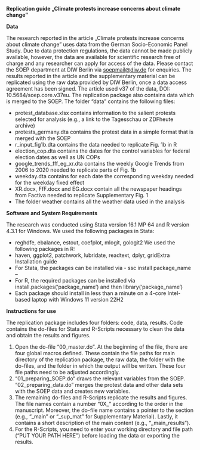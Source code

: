 **Replication guide „Climate protests increase concerns about climate change”**

**Data**


The research reported in the article „Climate protests increase concerns about climate change” uses data from the German Socio-Economic Panel Study. Due to data protection regulations, the data cannot be made publicly available, however, the data are available for scientific research free of charge and any researcher can apply for access of the data. Please contact the SOEP department at DIW Berlin via soepmail@diw.de for enquiries.
The results reported in the article and the supplementary material can be replicated using the raw data provided by DIW Berlin, once a data access agreement has been signed. The article used v37 of the data, DOI: 10.5684/soep.core.v37eu.
The replication package also contains data which is merged to the SOEP. The folder “data” contains the following files: 
-	protest_database.xlsx contains information to the salient protests selected for analysis (e.g., a link to the Tagesschau or ZDFheute archive)
-	protests_germany.dta contains the protest data in a simple format that is merged with the SOEP
-	r_input_fig1b.dta contains the data needed to replicate Fig. 1b in R
-	election_cop.dta contains the dates for the control variables for federal election dates as well as UN COPs
-	google_trends_fff_eg_xr.dta contains the weekly Google Trends from 2006 to 2020 needed to replicate parts of Fig. 1b
-	weekday.dta contains for each date the corresponding weekday needed for the weekday fixed effect
-	XR.docx, FfF.docx and EG.docx contain all the newspaper headings from Factiva needed to replicate Supplementary Fig. 1
-	The folder weather contains all the weather data used in the analysis
  
**Software and System Requirements**


The research was conducted using Stata version 16.1 MP 64 and R version 4.3.1 for Windows.
We used the following packages in Stata: 
-	reghdfe, ebalance, estout, coefplot, mlogit, gologit2
We used the following packages in R: 
-	haven, ggplot2, patchwork, lubridate, readtext, dplyr, gridExtra
Installation guide
-	For Stata, the packages can be installed via - ssc install package_name – 
-	For R, the required packages can be installed via install.packages(‘package_name’) and then library(‘package_name’)
-	Each package should install in less than a minute on a 4-core Intel-based laptop with Windows 11 version 22H2

**Instructions for use**


The replication package includes four folders: code, data, results. Code contains the do-files for Stata and R-Scripts necessary to clean the data and obtain the results and figures. 
1.	Open the do-file “00_master.do”. At the beginning of the file, there are four global macros defined. These contain the file paths for main directory of the replication package, the raw data, the folder with the do-files, and the folder in which the output will be written. These four file paths need to be adjusted accordingly. 
2.	“01_preparing_SOEP.do“ draws the relevant variables from the SOEP. “02_preparing_data.do” merges the protest data and other data sets with the SOEP data and creates new variables. 
3.	The remaining do-files and R-Scripts replicate the results and figures. The file names contain a number “0X_” according to the order in the manuscript. Moreover, the do-file name contains a pointer to the section (e.g., “_main” or “_sup_mat” for Supplementary Material). Lastly, it contains a short description of the main content (e.g., “_main_results”). 
4.	For the R-Scripts, you need to enter your working directory and file path (“PUT YOUR PATH HERE”) before loading the data or exporting the results. 

